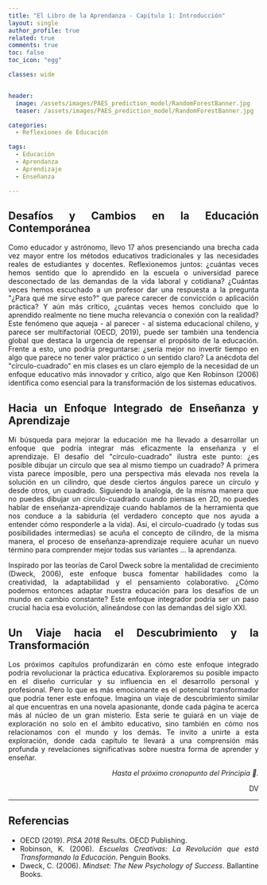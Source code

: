```yaml
---
title: "El Libro de la Aprendanza - Capítulo 1: Introducción"
layout: single
author_profile: true
related: true
comments: true
toc: false
toc_icon: "egg"

classes: wide


header:
  image: /assets/images/PAES_prediction_model/RandomForestBanner.jpg
  teaser: /assets/images/PAES_prediction_model/RandomForestBanner.jpg

categories:
  - Reflexiones de Educación

tags:
  - Educación
  - Aprendanza
  - Aprendizaje
  - Enseñanza

---
```

<div align="justify" markdown="1">

## Desafíos y Cambios en la Educación Contemporánea

Como educador y astrónomo, llevo 17 años presenciando una brecha cada vez mayor entre los métodos educativos tradicionales y las necesidades reales de estudiantes y docentes. Reflexionemos juntos: ¿cuántas veces hemos sentido que lo aprendido en la escuela o universidad parece desconectado de las demandas de la vida laboral y cotidiana? ¿Cuántas veces hemos escuchado a un profesor dar una respuesta a la pregunta "¿Para qué me sirve esto?" que parece carecer de convicción o aplicación práctica? Y aún más crítico, ¿cuántas veces hemos concluido que lo aprendido realmente no tiene mucha relevancia o conexión con la realidad? Este fenómeno que aqueja - al parecer - al sistema educacional chileno, y parece ser multifactorial (OECD, 2019), puede ser también una tendencia global que destaca la urgencia de repensar el propósito de la educación. Frente a esto, uno podría preguntarse: ¿sería mejor no invertir tiempo en algo que parece no tener valor práctico o un sentido claro? La anécdota del "círculo-cuadrado" en mis clases es un claro ejemplo de la necesidad de un enfoque educativo más innovador y crítico, algo que Ken Robinson (2006) identifica como esencial para la transformación de los sistemas educativos.

##  Hacia un Enfoque Integrado de Enseñanza y Aprendizaje

Mi búsqueda para mejorar la educación me ha llevado a desarrollar un enfoque que podría integrar más eficazmente la enseñanza y el aprendizaje. El desafío del "círculo-cuadrado" ilustra este punto: ¿es posible dibujar un círculo que sea al mismo tiempo un cuadrado? A primera vista parece imposible, pero una perspectiva más elevada nos revela la solución en un cilindro, que desde ciertos ángulos parece un círculo y desde otros, un cuadrado. Siguiendo la analogía, de la misma manera que no puedes dibujar un circulo-cuadrado cuando piensas en 2D, no puedes hablar de enseñanza-aprendizaje cuando hablamos de la herramienta que nos conduce a la sabiduría (el verdadero concepto que nos ayuda a entender cómo responderle a la vida). Así, el círculo-cuadrado (y todas sus posibilidades intermedias) se acuña el concepto de cilindro, de la misma manera, el proceso de enseñanza-aprendizaje requiere acuñar un nuevo término para comprender mejor todas sus variantes ... la aprendanza. 

Inspirado por las teorías de Carol Dweck sobre la mentalidad de crecimiento (Dweck, 2006), este enfoque busca fomentar habilidades como la creatividad, la adaptabilidad y el pensamiento colaborativo. ¿Cómo podemos entonces adaptar nuestra educación para los desafíos de un mundo en cambio constante? Este enfoque integrador podría ser un paso crucial hacia esa evolución, alineándose con las demandas del siglo XXI.

## Un Viaje hacia el Descubrimiento y la Transformación

Los próximos capítulos profundizarán en cómo este enfoque integrado podría revolucionar la práctica educativa. Exploraremos su posible impacto en el diseño curricular y su influencia en el desarrollo personal y profesional. Pero lo que es más emocionante es el potencial transformador que podría tener este enfoque. Imagina un viaje de descubrimiento similar al que encuentras en una novela apasionante, donde cada página te acerca más al núcleo de un gran misterio. Esta serie te guiará en un viaje de exploración no solo en el ámbito educativo, sino también en cómo nos relacionamos con el mundo y los demás. Te invito a unirte a esta exploración, donde cada capítulo te llevará a una comprensión más profunda y revelaciones significativas sobre nuestra forma de aprender y enseñar.

<div align="right" markdown="1">

_Hasta el próximo cronopunto del Principia 🥚._

DV

</div>

---

## Referencias
- OECD (2019). *PISA 2018* Results. OECD Publishing.
- Robinson, K. (2006). *Escuelas Creativas: La Revolución que está Transformando la Educación*. Penguin Books.
- Dweck, C. (2006). *Mindset: The New Psychology of Success*. Ballantine Books.


</div>






